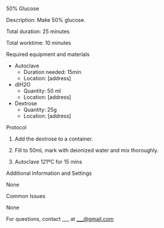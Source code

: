 50% Glucose

Description: Make 50% glucose.

Total duration: 25 minutes

Total worktime: 10 minutes

Required equipment and materials

* Autoclave
    + Duration needed: 15min
    + Location: [address]
* dIH2O
    + Quantity: 50 ml
    + Location: [address]
* Dextrose
    + Quantity: 25g
    + Location: [address]

Protocol

1. Add the dextrose to a container.

2. Fill to 50mL mark with deionized water and mix thoroughly.

3. Autoclave 121ºC for 15 mins

Additional Information and Settings

None

Common Issues

None

For questions, contact ___ at ___@gmail.com
